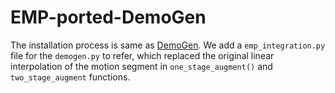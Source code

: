 # EMP-ported-DemoGen

The installation process is same as [DemoGen](https://github.com/TEA-Lab/DemoGen.git). We add a `emp_integration.py` file for the `demogen.py` to refer, which replaced the original linear interpolation of the motion segment in `one_stage_augment()` and `two_stage_augment` functions.